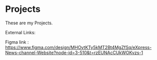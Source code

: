 # Projects
These are my Projects.


External Links:


Figma link : https://www.figma.com/design/MHOvtKTy5kMT2Bt4MgZfSq/eXpress-News-channel-Website?node-id=3-510&t=rzEUNAcCUkWOKvzs-1
